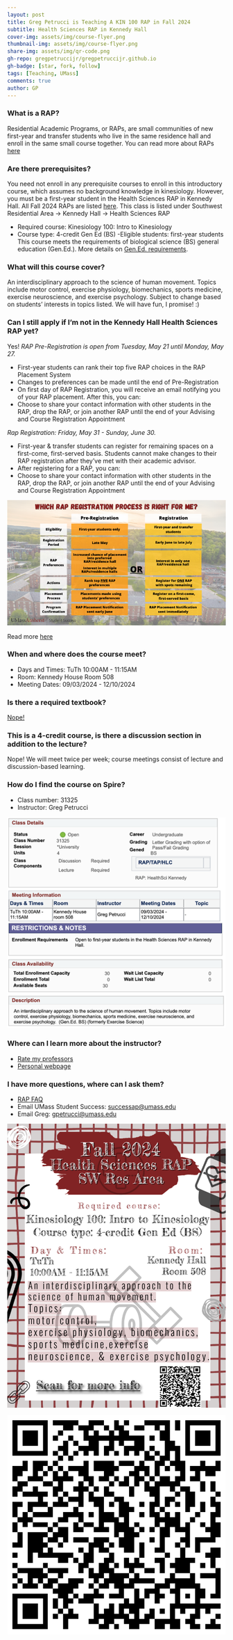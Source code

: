 ```yaml
---
layout: post
title: Greg Petrucci is Teaching A KIN 100 RAP in Fall 2024
subtitle: Health Sciences RAP in Kennedy Hall
cover-img: assets/img/course-flyer.png
thumbnail-img: assets/img/course-flyer.png
share-img: assets/img/qr-code.png
gh-repo: gregpetruccijr/gregpetruccijr.github.io
gh-badge: [star, fork, follow]
tags: [Teaching, UMass]
comments: true
author: GP
---
```

### What is a RAP?
Residential Academic Programs, or RAPs, are small communities of new first-year and transfer students who live in the same residence hall and enroll in the same small course together. 
You can read more about RAPs [here](https://www.umass.edu/studentsuccess/RAP/about)
### Are there prerequisites?
You need not enroll in any prerequisite courses to enroll in this introductory course, which assumes no background knowledge in kinesiology. 
However, you must be a first-year student in the Health Sciences RAP in Kennedy Hall. 
All Fall 2024 RAPs are listed [here](https://www.umass.edu/studentsuccess/RAP/RAPs).
This class is listed under Southwest Residential Area -> Kennedy Hall -> Health Sciences RAP
  - Required course: Kinesiology 100: Intro to Kinesiology
  - Course type: 4-credit Gen Ed (BS)
  -Eligible students: first-year students
This course meets the requirements of biological science (BS) general education (Gen.Ed.). 
More details on [Gen.Ed. requirements](https://www.umass.edu/gened/students/fulfilling-requirements).
### What will this course cover?
An interdisciplinary approach to the science of human movement. Topics include motor control, exercise physiology, biomechanics, sports medicine, exercise neuroscience, and exercise psychology.
Subject to change based on students’ interests in topics listed. We will have fun, I promise! :)


### Can I still apply if I’m not in the Kennedy Hall Health Sciences RAP yet?
Yes! 
_RAP Pre-Registration is open from Tuesday, May 21 until Monday, May 27._
  - First-year students can rank their top five RAP choices in the RAP Placement 	System
  - Changes to preferences can be made until the end of Pre-Registration
  - On first day of RAP Registration, you will receive an email notifying you of your RAP placement. After this, you can:
  - Choose to share your contact information with other students in the RAP, drop the RAP, or join another RAP until the end of your Advising and Course Registration Appointment

_Rap Registration: Friday, May 31 - Sunday, June 30._
  - First-year & transfer students can register for remaining spaces on a first-come, first-served basis. Students cannot make changes to their RAP registration after they’ve met with their academic advisor.
  - After registering for a RAP, you can:
  - Choose to share your contact information with other students in the RAP, drop the RAP, or join another RAP until the end of your Advising and Course Registration Appointment
    
![](assets/img/Fall24-RAP-Timeline.png)
 
Read more [here](https://www.umass.edu/studentsuccess/RAP/joinarap)

### When and where does the course meet?
  - Days and Times: TuTh 10:00AM - 11:15AM
  - Room: Kennedy House Room 508
  - Meeting Dates: 09/03/2024 - 12/10/2024	

### Is there a required textbook?
[Nope!](https://umass.ecampus.com/course-list.asp?autocourselist=1&c=|5744950&s=146321&missing=)
 
### This is a 4-credit course, is there a discussion section in addition to the lecture?
Nope! We will meet twice per week; course meetings consist of lecture and discussion-based learning. 

### How do I find the course on Spire?
  - Class number: 31325
  - Instructor: Greg Petrucci
    
![](assets/img/F24-RAP-spire-listing.png)

### Where can I learn more about the instructor? 
  - [Rate my professors](https://www.ratemyprofessors.com/professor/2999129)
  - [Personal webpage](https://gregpetrucci.com/)

### I have more questions, where can I ask them?
  - [RAP FAQ](https://www.umass.edu/studentsuccess/RAP/faq)
  - Email UMass Student Success: successap@umass.edu
  - Email Greg: gpetrucci@umass.edu
    
![](assets/img/course-flyer.png)

![](assets/img/qr-code.png)

